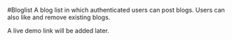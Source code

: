 #Bloglist
A blog list in which authenticated users can post blogs. Users can also like and remove existing blogs.

A live demo link will be added later.
